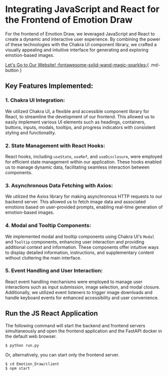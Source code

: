 # **Integrating JavaScript and React for the Frontend of Emotion Draw**

For the frontend of Emotion Draw, we leveraged JavaScript and React to create a dynamic and interactive user experience. By combining the power of these technologies with the Chakra UI component library, we crafted a visually appealing and intuitive interface for generating and exploring emotion-based images.

[Let's Go to Our Website! :fontawesome-solid-wand-magic-sparkles:](https://condor-super-halibut.ngrok-free.app/){ .md-button }

## **Key Features Implemented:**

### 1. **Chakra UI Integration:**
   We utilized Chakra UI, a flexible and accessible component library for React, to streamline the development of our frontend. This allowed us to easily implement various UI elements such as headings, containers, buttons, inputs, modals, tooltips, and progress indicators with consistent styling and functionality.

### 2. **State Management with React Hooks:**
   React hooks, including `useState`, `useRef`, and `useDisclosure`, were employed for efficient state management within our application. These hooks enabled us to manage dynamic data, facilitating seamless interaction between components.

### 3. **Asynchronous Data Fetching with Axios:**
   We utilized the Axios library for making asynchronous HTTP requests to our backend server. This allowed us to fetch image data and associated emotions based on user-provided prompts, enabling real-time generation of emotion-based images.

### 4. **Modal and Tooltip Components:**
   We implemented modal and tooltip components using Chakra UI's `Modal` and `Tooltip` components, enhancing user interaction and providing additional context and information. These components offer intuitive ways to display detailed information, instructions, and supplementary content without cluttering the main interface.

### 5. **Event Handling and User Interaction:**
   React event handling mechanisms were employed to manage user interactions such as input submission, image selection, and modal closure. Additionally, we utilized event listeners to trigger image downloads and handle keyboard events for enhanced accessibility and user convenience.

## **Run the JS React Application**

The following command will start the backend and frontend servers simultaneously and open the frontend application and the FastAPI docker in the default web browser.

```shell
$ python run.py
```

Or, alternatively, you can start only the frontend server.

```shell
$ cd Emotion_Draw/client
$ npm start
```

